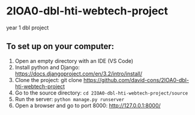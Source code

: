 # 2IOA0-dbl-hti-webtech-project
year 1 dbl project

## To set up on your computer:
1. Open an empty directory with an IDE (VS Code)
1. Install python and Django: https://docs.djangoproject.com/en/3.2/intro/install/
2. Clone the project: git clone https://github.com/david-cons/2IOA0-dbl-hti-webtech-project
3. Go to the source directory: `cd 2IOA0-dbl-hti-webtech-project/source`
4. Run the server: `python manage.py runserver`
5. Open a browser and go to port 8000: http://127.0.0.1:8000/
